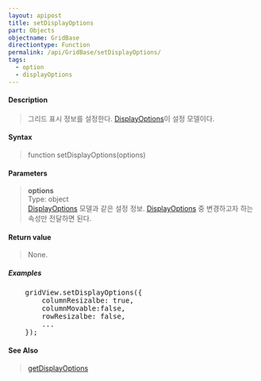 ```yaml
---
layout: apipost
title: setDisplayOptions
part: Objects
objectname: GridBase
directiontype: Function
permalink: /api/GridBase/setDisplayOptions/
tags:
  - option
  - displayOptions
---
```



#### Description

> 그리드 표시 정보를 설정한다. [DisplayOptions](/api/types/DisplayOptions/)이 설정 모델이다.

#### Syntax

> function setDisplayOptions(options)

#### Parameters

> **options**  
> Type: object  
> [DisplayOptions](/api/types/DisplayOptions/) 모델과 같은 설정 정보. [DisplayOptions](/api/types/DisplayOptions/) 중 변경하고자 하는 속성만 전달하면 된다.    

#### Return value

> None.

##### Examples 

<pre class="prettyprint">
    gridView.setDisplayOptions({
        columnResizalbe: true,
        columnMovable:false,
        rowResizalbe: false,
        ...
    });
</pre>

#### See Also
> [getDisplayOptions](/api/GridBase/getDisplayOptions)